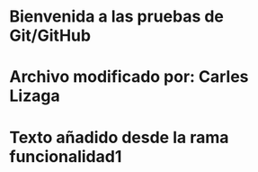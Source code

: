 # Bienvenida a las pruebas de Git/GitHub


# Archivo modificado por: **Carles Lizaga**

# Texto añadido desde la rama funcionalidad1